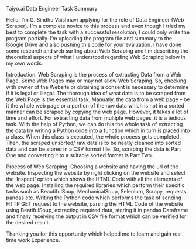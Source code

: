 Taiyo.ai Data Engineer Task Summary

Hello, I’m G. Sindhu Vaishnavi applying for the role of Data Engineer (Web Scraper).
I’m a complete novice to this process and even though I tried my best to complete the task with a successful resolution, I could only write the program partially.
I’m uploading the program file and summary to the Google Drive and also pushing this code for your evaluation.
I have done some research and web surfing about Web Scraping and I’m describing the theoretical aspects of what I understood regarding Web Scraping below in my own words:

Introduction:
Web Scraping is the process of extracting Data from a Web Page.
Some Web Pages may or may not allow Web Scraping. So, checking with owner of the Website or obtaining a consent is necessary to determine if it is legal or illegal.
The thorough idea of what data is to be scraped from the Web Page is the essential task.
Manually, the data from a web page – be it the whole web page or a portion of the raw data which is not in a sorted manner can be scraped by copying the web page.
However, it takes a lot of time and effort. For extracting data from multiple web pages, it is a tedious task.
With the help of Python, we can do this the whole task of extracting the data by writing a Python code into a function which in turn is placed into a class. When this class is executed, the whole process gets completed.
Then, the scraped unsorted/ raw data is to be neatly cleaned into sorted data and can be stored in a CSV format file.
So, scraping the data is Part One and converting it to a suitable sorted format is Part Two.

Process of Web Scraping:
Choosing a website and having the url of the website.
Inspecting the website by right clicking on the website and select the ‘Inspect’ option which shows the HTML Code with all the elements of the web page.
Installing the required libraries which perform their specific tasks such as BeautifulSoup, MechanicalSoup, Selenium, Scrapy, requests, pandas etc.
Writing the Python code which performs the task of sending HTTP GET request to the website, parsing the HTML Code of the website using BeatifulSoup, extracting required data, storing it in pandas Dataframe and finally receiving the output in CSV file format which can be verified for the desired result.

Thanking you for this opportunity which helped me to learn and gain real time work Experience.

